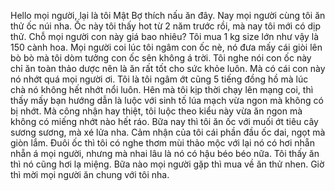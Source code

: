 Hello mọi người, lại là tôi Mật Bợ thích nấu ăn đây. Nay mọi người cùng tôi ăn thử ốc núi nha. Ốc này tôi thấy hot từ 2 năm trước rồi, mà nay tôi mới có dịp thử. Chỗ mọi người con này giá bao nhiêu? Tôi mua 1 kg size lớn như vậy là 150 cành hoa. Mọi người coi lúc tôi ngâm con ốc nè, nó đưa mấy cái giòi lên bò bò mà tôi dòm tưởng con ốc sên không á trời. Tôi nghe nói con ốc này chỉ ăn toàn thảo dược nên là ăn rất tốt cho sức khỏe luôn. Mà có cái con này nó nhớt quá mọi người ơi. Tôi là tôi ngâm ớt cũng 5 tiếng đồng hồ mà lúc chà nó không hết nhớt nổi luôn. Hên mà tôi kịp thời chạy lên mạng coi, thì thấy mấy bạn hướng dẫn là luộc với sinh tố lúa mạch vừa ngon mà không có bị nhớt. Mà công nhận hay thiệt, tôi luộc theo kiểu này vừa ăn ngon mà không có miếng nhớt nào hết ráo. Bữa nay thì tôi ăn ốc với muối ớt tiêu cây sương sương, mà xé lửa nha. Cảm nhận của tôi cái phần đầu ốc dai, ngọt mà giòn lắm. Đuôi ốc thì tôi có nghe thơm mùi thảo mộc với lại nó có hơi nhẵn nhẵn á mọi người, nhưng mà nhai lâu là nó có hậu béo béo nữa. Tôi thấy ăn thì nó cũng hơi lạ miệng. Bữa nào mọi người gặp thì mua về ăn thử nhen. Giờ thì mời mọi người ăn chung với tôi nha.